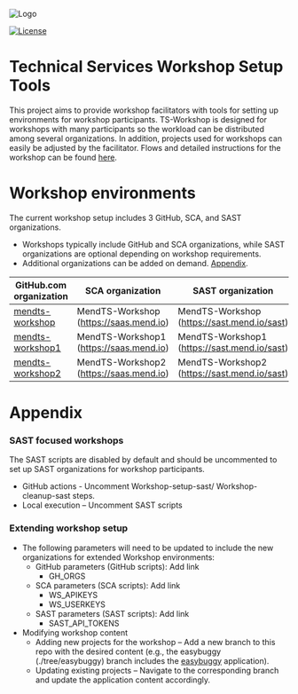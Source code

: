 ![Logo](https://resources.mend.io/mend-sig/logo/mend-dark-logo-horizontal.png)

[![License](https://img.shields.io/badge/License-Apache%202.0-yellowgreen.svg)](https://opensource.org/licenses/Apache-2.0)  
# Technical Services Workshop Setup Tools
This project aims to provide workshop facilitators with tools for setting up environments for workshop participants. TS-Workshop is designed for workshops with many participants so the workload can be distributed among several organizations.
In addition, projects used for workshops can easily be adjusted by the facilitator. Flows and detailed instructions for the workshop can be found [here](https://whitesource.atlassian.net/wiki/spaces/TES/pages/2500984892/Customer+Workshops).

# Workshop environments
The current workshop setup includes 3 GitHub, SCA, and SAST organizations.
- Workshops typically include GitHub and SCA organizations, while SAST organizations are optional depending on workshop requirements.
- Additional organizations can be added on demand. [Appendix](#appendix).

| GitHub.com organization  | SCA organization | SAST organization |
| --- | --- | --- |
| [mendts-workshop](https://github.com/mendts-workshop) | MendTS-Workshop (https://saas.mend.io) | MendTS-Workshop (https://sast.mend.io/sast) |
| [mendts-workshop1](https://github.com/mendts-workshop1) | MendTS-Workshop1 (https://saas.mend.io) | MendTS-Workshop1 (https://sast.mend.io/sast) |
| [mendts-workshop2](https://github.com/mendts-workshop2) | MendTS-Workshop2 (https://saas.mend.io) | MendTS-Workshop2 (https://sast.mend.io/sast) |






# Appendix
### SAST focused workshops 
The SAST scripts are disabled by default and should be uncommented to set up SAST organizations for workshop participants.
- GitHub actions - Uncomment Workshop-setup-sast/ Workshop-cleanup-sast steps.
- Local execution – Uncomment SAST scripts
### Extending workshop setup
- The following parameters will need to be updated to include the new organizations for extended Workshop environments:
  - GitHub parameters (GitHub scripts): Add link
    - GH_ORGS
  - SCA parameters (SCA scripts): Add link
    - WS_APIKEYS
    - WS_USERKEYS
  - SAST parameters (SAST scripts): Add link
    - SAST_API_TOKENS
- Modifying workshop content
  - Adding new projects for the workshop – Add a new branch to this repo with the desired content (e.g., the easybuggy (./tree/easybuggy) branch includes the [easybuggy](https://github.com/k-tamura/easybuggy) application).
  - Updating existing projects – Navigate to the corresponding branch and update the application content accordingly.

